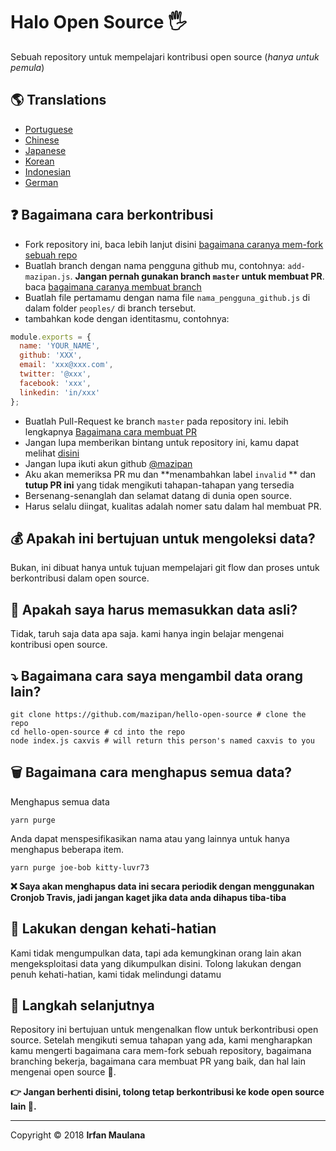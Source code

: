 # Halo Open Source 🖐️

Sebuah repository untuk mempelajari kontribusi open source (_hanya untuk pemula_)

## 🌎 Translations

- [Portuguese](https://github.com/mazipan/hello-open-source/blob/master/README-PT-BR.md)
- [Chinese](https://github.com/mazipan/hello-open-source/blob/master/README-CHI.md)
- [Japanese](https://github.com/mazipan/hello-open-source/blob/master/README-JP.md)
- [Korean](https://github.com/mazipan/hello-open-source/blob/master/README-KR.md)
- [Indonesian](https://github.com/mazipan/hello-open-source/blob/master/README-ID.md)
- [German](https://github.com/mazipan/hello-open-source/blob/master/README-DE.md)

## ❓ Bagaimana cara berkontribusi

- Fork repository ini, baca lebih lanjut disini [bagaimana caranya mem-fork sebuah repo](https://help.github.com/articles/fork-a-repo/)
- Buatlah branch dengan nama pengguna github mu, contohnya: `add-mazipan.js`. **Jangan pernah gunakan branch `master` untuk membuat PR**.
  baca [bagaimana caranya membuat branch](https://help.github.com/articles/creating-and-deleting-branches-within-your-repository/)
- Buatlah file pertamamu dengan nama file `nama_pengguna_github.js` di dalam folder `peoples/` di branch tersebut.
- tambahkan kode dengan identitasmu, contohnya:

```js
module.exports = {
  name: 'YOUR_NAME',
  github: 'XXX',
  email: 'xxx@xxx.com',
  twitter: '@xxx',
  facebook: 'xxx',
  linkedin: 'in/xxx'
};
```

- Buatlah Pull-Request ke branch `master` pada repository ini. lebih lengkapnya [Bagaimana cara membuat PR](https://help.github.com/articles/creating-a-pull-request/)
- Jangan lupa memberikan bintang untuk repository ini, kamu dapat melihat [disini](https://github.com/mazipan/hello-open-source/stargazers)
- Jangan lupa ikuti akun github [@mazipan](https://github.com/mazipan)
- Aku akan memeriksa PR mu dan **menambahkan label `invalid` ** dan **tutup PR ini** yang tidak mengikuti tahapan-tahapan yang tersedia
- Bersenang-senanglah dan selamat datang di dunia open source.
- Harus selalu diingat, kualitas adalah nomer satu dalam hal membuat PR.

## 💰 Apakah ini bertujuan untuk mengoleksi data?

Bukan, ini dibuat hanya untuk tujuan mempelajari git flow dan proses untuk berkontribusi dalam open source.

## 🥶 Apakah saya harus memasukkan data asli?

Tidak, taruh saja data apa saja. kami hanya ingin belajar mengenai kontribusi open source.

## ⤵️ Bagaimana cara saya mengambil data orang lain?

```shell
git clone https://github.com/mazipan/hello-open-source # clone the repo
cd hello-open-source # cd into the repo
node index.js caxvis # will return this person's named caxvis to you
```

## 🗑️ Bagaimana cara menghapus semua data?

Menghapus semua data

```shell
yarn purge
```

Anda dapat menspesifikasikan nama atau yang lainnya untuk hanya menghapus beberapa item.

```shell
yarn purge joe-bob kitty-luvr73
```

**❌ Saya akan menghapus data ini secara periodik dengan menggunakan Cronjob Travis, jadi jangan kaget jika data anda dihapus tiba-tiba**

## 🙈 Lakukan dengan kehati-hatian

Kami tidak mengumpulkan data, tapi ada kemungkinan orang lain akan mengeksploitasi data yang dikumpulkan disini. Tolong lakukan dengan penuh kehati-hatian, kami tidak melindungi datamu

## 🚶 Langkah selanjutnya

Repository ini bertujuan untuk mengenalkan flow untuk berkontribusi open source.
Setelah mengikuti semua tahapan yang ada, kami mengharapkan kamu mengerti bagaimana cara mem-fork sebuah repository, bagaimana branching bekerja, bagaimana cara membuat PR yang baik, dan hal lain mengenai open source 🥳.

**👉 Jangan berhenti disini, tolong tetap berkontribusi ke kode open source lain 🙏.**

---

Copyright © 2018 **Irfan Maulana**
